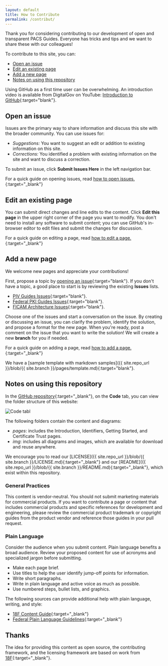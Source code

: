 ```yaml
---
layout: default
title: How to Contribute
permalink: /contribut/
---
```


Thank you for considering contributing to our development of open and transparent PACS Guides.  Everyone has tricks and tips and we want to share these with our colleagues! 

To contribute to this site, you can:

- [Open an issue](#open-an-issue)
- [Edit an existing page](#edit-an-existing-page)
- [Add a new page](#add-a-new-page)
- [Notes on using this repository](#notes-on-using-this-repository)

Using GitHub as a first time user can be overwhelming.  An introduction video is available from DigitalGov on YouTube: [Introduction to GitHub](https://www.youtube.com/watch?v=uNa9GOtM6NE&t=1737s){:target="blank"}.  


## Open an issue

Issues are the primary way to share information and discuss this site with the broader community. You can use issues for:

* _Suggestions:_ You want to suggest an edit or addition to existing information on this site.
* _Corrections:_ You identified a problem with existing information on the site and want to discuss a correction.

To submit an issue, click **Submit Issues Here** in the left navigation bar. 

For a quick guide on opening issues, read [how to open issues.]({{site.baseurl}}/openissue/){:target="_blank"}

## Edit an existing page

You can submit direct changes and line edits to the content. Click **Edit this page** in the upper right corner of the page you want to modify.  You don't need to install any software to submit content; you can use GitHub's in-browser editor to edit files and submit the changes for discussion. 

For a quick guide on editing a page, read [how to edit a page.]({{site.baseurl}}/editpage/){:target="_blank"}

## Add a new page
We welcome new pages and appreciate your contributions!  

First, propose a topic by [opening an issue]({{site.baseurl}}/contribute/#open-an-issue){:target="blank"}.  If you don't have a topic, a good place to start is by reviewing the existing **Issues** lists. 

* [PIV Guides Issues](https://github.com/GSA/piv-guides/issues){:target="blank"}.
* [Federal PKI Guides Issues](https://github.com/GSA/fpki-guides/issues){:target="blank"}.
* [FICAM Architecture Issues](https://github.com/GSA/ficam-arch/issues){:target="blank"}.

Choose one of the issues and start a conversation on the issue. By creating or discussing an issue, you can clarify the problem, identify the solution, and propose a format for the new page. When you're ready, post a comment on the issue that you want to write the solution!  We will create a new **branch** for you if needed.

For a quick guide on adding a page, read [how to add a page.]({{site.baseurl}}/addpage/){:target="_blank"}

We have a [sample template with markdown samples]({{ site.repo_url }}/blob/{{ site.branch }}/pages/template.md){:target="blank"}.

## Notes on using this repository

In the [GitHub repository]({{site.repo_url}}){:target="_blank"}, on the **Code** tab, you can view the folder structure of this website:

![Code tabl]({{site.baseurl}}/assets/img/code_tab.png)

The following folders contain the content and diagrams:

*  _pages_: includes the Introduction, Identifiers, Getting Started, and Certificate Trust pages.
* _img_: includes all diagrams and images, which are available for download and reuse anywhere.

We encourage you to read our [LICENSE]({{ site.repo_url }}/blob/{{ site.branch }}/LICENSE.md){:target="_blank"} and our [README]({{ site.repo_url }}/blob/{{ site.branch }}/README.md){:target="_blank"}, which exist within this repository.  

###  General Practices

This content is vendor-neutral. You should not submit marketing materials for commercial products. If you want to contribute a page or content that includes commercial products and specific references for development and engineering, please review the commercial product trademark or copyright guides from the product vendor and reference those guides in your pull request.  

### Plain Language

Consider the audience when you submit content. Plain language benefits a broad audience. Review your proposed content for use of acronyms and specialized jargon before submitting.

  * Make each page brief.
  * Use titles to help the user identify jump-off points for information.
  * Write short paragraphs. 
  * Write in plain language and active voice as much as possible.
  * Use numbered steps, bullet lists, and graphics.

The following sources can provide additional help with plain language, writing, and style:

  * [18F Content Guide](https://content-guide.18f.gov/){:target="_blank"}
  * [Federal Plain Language Guidelines](http://www.plainlanguage.gov/){:target="_blank"}


##  Thanks

The idea for providing this content as open source, the contributing framework, and the licensing framework are based on work from [18F](https://18f.gsa.gov){:target="_blank"}.

